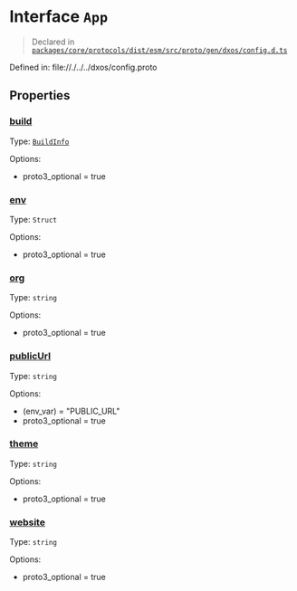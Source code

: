 # Interface `App`
> Declared in [`packages/core/protocols/dist/esm/src/proto/gen/dxos/config.d.ts`]()

Defined in:
   file://./../../dxos/config.proto

## Properties
### [build]()
Type: <code>[BuildInfo](/api/@dxos/config/interfaces/BuildInfo)</code>

Options:
  - proto3_optional = true

### [env]()
Type: <code>Struct</code>

Options:
  - proto3_optional = true

### [org]()
Type: <code>string</code>

Options:
  - proto3_optional = true

### [publicUrl]()
Type: <code>string</code>

Options:
  - (env_var) = "PUBLIC_URL"
  - proto3_optional = true

### [theme]()
Type: <code>string</code>

Options:
  - proto3_optional = true

### [website]()
Type: <code>string</code>

Options:
  - proto3_optional = true
